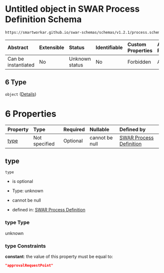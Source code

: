# Untitled object in SWAR Process Definition Schema

```txt
https://smartworkar.github.io/swar-schemas/schemas/v1.2.1/process.schema.json#/properties/activities/additionalProperties/properties/instructions/additionalProperties/properties/implementation/oneOf/6
```



| Abstract            | Extensible | Status         | Identifiable | Custom Properties | Additional Properties | Access Restrictions | Defined In                                                                 |
| :------------------ | :--------- | :------------- | :----------- | :---------------- | :-------------------- | :------------------ | :------------------------------------------------------------------------- |
| Can be instantiated | No         | Unknown status | No           | Forbidden         | Allowed               | none                | [process.schema.json\*](../out/process.schema.json "open original schema") |

## 6 Type

`object` ([Details](process-properties-activities-additionalproperties-properties-instructions-additionalproperties-properties-implementation-oneof-6.md))

# 6 Properties

| Property      | Type          | Required | Nullable       | Defined by                                                                                                                                                                                                                                                                                                                                                                                                 |
| :------------ | :------------ | :------- | :------------- | :--------------------------------------------------------------------------------------------------------------------------------------------------------------------------------------------------------------------------------------------------------------------------------------------------------------------------------------------------------------------------------------------------------- |
| [type](#type) | Not specified | Optional | cannot be null | [SWAR Process Definition](process-properties-activities-additionalproperties-properties-instructions-additionalproperties-properties-implementation-oneof-6-properties-type.md "https://smartworkar.github.io/swar-schemas/schemas/v1.2.1/process.schema.json#/properties/activities/additionalProperties/properties/instructions/additionalProperties/properties/implementation/oneOf/6/properties/type") |

## type



`type`

* is optional

* Type: unknown

* cannot be null

* defined in: [SWAR Process Definition](process-properties-activities-additionalproperties-properties-instructions-additionalproperties-properties-implementation-oneof-6-properties-type.md "https://smartworkar.github.io/swar-schemas/schemas/v1.2.1/process.schema.json#/properties/activities/additionalProperties/properties/instructions/additionalProperties/properties/implementation/oneOf/6/properties/type")

### type Type

unknown

### type Constraints

**constant**: the value of this property must be equal to:

```json
"approvalRequestPoint"
```
